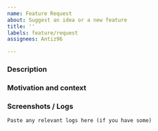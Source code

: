 ```yaml
---
name: Feature Request
about: Suggest an idea or a new feature
title: ''
labels: feature/request
assignees: Antiz96

---
```


<!-- Please, read the contributing guidelines before opening an issue: https://github.com/Antiz96/zaman/blob/main/CONTRIBUTING.md -->

### Description

<!-- Describe your idea or the new feature you would like to see implemented -->

### Motivation and context

<!-- Provide some details about the motivation and/or the context of your request
For instance:  Why is this feature required/beneficial? What problem does it solve? ...
If it addresses an opened issue, please link to the issue here -->

### Screenshots / Logs

<!-- If you have any screenshots to illustrate your request or any relevant logs, paste them below -->

```text
Paste any relevant logs here (if you have some)
```
